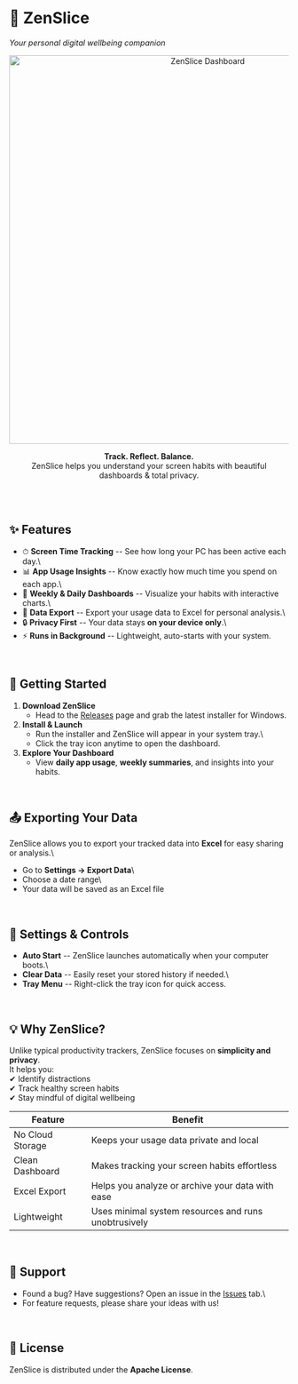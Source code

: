 # 🌿 ZenSlice  
*Your personal digital wellbeing companion*

<p align="center">
  <img src="assets/dashboard.png" alt="ZenSlice Dashboard" width="700"/>
</p>

<p align="center">
  <b>Track. Reflect. Balance.</b><br/>
  ZenSlice helps you understand your screen habits with beautiful dashboards & total privacy.
</p>

<br><br>

## ✨ Features

-   ⏱ **Screen Time Tracking** -- See how long your PC has been active
    each day.\
-   📊 **App Usage Insights** -- Know exactly how much time you spend on
    each app.\
-   📅 **Weekly & Daily Dashboards** -- Visualize your habits with
    interactive charts.\
-   📂 **Data Export** -- Export your usage data to Excel for personal
    analysis.\
-   🔒 **Privacy First** -- Your data stays **on your device only**.\
-   ⚡ **Runs in Background** -- Lightweight, auto-starts with your
    system.

<br>

## 🚀 Getting Started

1.  **Download ZenSlice**
    -   Head to the [Releases](../../releases) page and grab the latest
        installer for Windows.
2.  **Install & Launch**
    -   Run the installer and ZenSlice will appear in your system tray.\
    -   Click the tray icon anytime to open the dashboard.
3.  **Explore Your Dashboard**
    -   View **daily app usage**, **weekly summaries**, and insights
        into your habits.

<br>

## 📤 Exporting Your Data

ZenSlice allows you to export your tracked data into **Excel** for easy
sharing or analysis.\
- Go to **Settings → Export Data**\
- Choose a date range\
- Your data will be saved as an Excel file

<br>

## 🔧 Settings & Controls

-   **Auto Start** -- ZenSlice launches automatically when your computer
    boots.\
-   **Clear Data** -- Easily reset your stored history if needed.\
-   **Tray Menu** -- Right-click the tray icon for quick access.

<br>

## 💡 Why ZenSlice?

Unlike typical productivity trackers, ZenSlice focuses on **simplicity
and privacy**.\
It helps you:\
✔ Identify distractions\
✔ Track healthy screen habits\
✔ Stay mindful of digital wellbeing

| Feature | Benefit |
|---------|---------|
| No Cloud Storage | Keeps your usage data private and local |
| Clean Dashboard | Makes tracking your screen habits effortless |
| Excel Export | Helps you analyze or archive your data with ease |
| Lightweight | Uses minimal system resources and runs unobtrusively |

<br>

## 📌 Support

-   Found a bug? Have suggestions? Open an issue in the
    [Issues](../../issues) tab.\
-   For feature requests, please share your ideas with us!

<br>

## 📜 License

ZenSlice is distributed under the **Apache License**.
